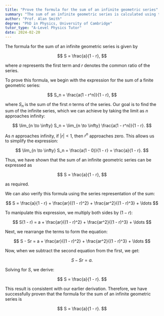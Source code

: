 ```yaml
---
title: "Prove the formula for the sum of an infinite geometric series"
summary: "The sum of an infinite geometric series is calculated using the formula S = a/(1-r), where 'a' represents the first term and 'r' is the common ratio."
author: "Prof. Alan Smith"
degree: "PhD in Physics, University of Cambridge"
tutor_type: "A-Level Physics Tutor"
date: 2024-02-20
---
```


The formula for the sum of an infinite geometric series is given by 

$$ S = \frac{a}{1 - r}, $$ 

where $a$ represents the first term and $r$ denotes the common ratio of the series.

To prove this formula, we begin with the expression for the sum of a finite geometric series:

$$ S_n = \frac{a(1 - r^n)}{1 - r}, $$ 

where $S_n$ is the sum of the first $n$ terms of the series. Our goal is to find the sum of the infinite series, which we can achieve by taking the limit as $n$ approaches infinity:

$$ \lim_{n \to \infty} S_n = \lim_{n \to \infty} \frac{a(1 - r^n)}{1 - r}. $$

As $n$ approaches infinity, if $|r| < 1$, then $r^n$ approaches zero. This allows us to simplify the expression:

$$ \lim_{n \to \infty} S_n = \frac{a(1 - 0)}{1 - r} = \frac{a}{1 - r}. $$

Thus, we have shown that the sum of an infinite geometric series can be expressed as 

$$ S = \frac{a}{1 - r}, $$ 

as required.

We can also verify this formula using the series representation of the sum:

$$ S = \frac{a}{1 - r} + \frac{ar}{(1 - r)^2} + \frac{ar^2}{(1 - r)^3} + \ldots $$

To manipulate this expression, we multiply both sides by $(1 - r)$:

$$ S(1 - r) = a + \frac{ar}{(1 - r)^2} + \frac{ar^2}{(1 - r)^3} + \ldots $$

Next, we rearrange the terms to form the equation:

$$ S - Sr = a + \frac{ar}{(1 - r)^2} + \frac{ar^2}{(1 - r)^3} + \ldots $$

Now, when we subtract the second equation from the first, we get:

$$ S - Sr = a. $$

Solving for $S$, we derive:

$$ S = \frac{a}{1 - r}. $$

This result is consistent with our earlier derivation. Therefore, we have successfully proven that the formula for the sum of an infinite geometric series is 

$$ S = \frac{a}{1 - r}. $$
    